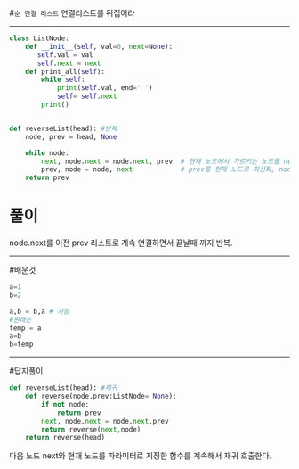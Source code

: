 #`순 연결 리스트`
연결리스트를 뒤집어라

 ---

```python
class ListNode:
    def __init__(self, val=0, next=None):
       self.val = val
       self.next = next
    def print_all(self):
        while self:
            print(self.val, end=' ')
            self= self.next
        print()


def reverseList(head): #반복
    node, prev = head, None

    while node:
        next, node.next = node.next, prev  # 현재 노드에서 가르키는 노드를 next에, 현재 노드가 가르키고 있던것을 prev로
        prev, node = node, next            # prev를 현재 노드로 최신화, node도 현재 노드에서 가르키고 있는 노드로 최신화
    return prev
```
# 풀이
node.next를 이전 prev 리스트로 계속 연결하면서 끝날때 까지 반복.

---
#배운것 
```python
a=1 
b=2

a,b = b,a # 가능
#원래는 
temp = a
a=b
b=temp
```
--- 
#답지풀이

```python
def reverseList(head): #재귀
    def reverse(node,prev:ListNode= None):
        if not node:
            return prev
        next, node.next = node.next,prev
        return reverse(next,node)
    return reverse(head)
```
다음 노드 next와 현재 노드를 파라미터로 지정한 함수를 계속해서 재귀 호출한다.

